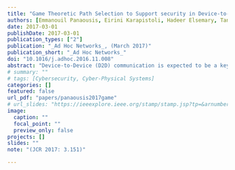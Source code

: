 ```yaml
---
title: "Game Theoretic Path Selection to Support security in Device-to-Device Communications"
authors: [Emmanouil Panaousis, Eirini Karapistoli, Hadeer Elsemary, Tansu Alpcan, MHR Khuzani, Anastasios A. Economides]
date: 2017-03-01
publishDate: 2017-03-01
publication_types: ["2"]
publication: "_Ad Hoc Networks_, (March 2017)"
publication_short: "_Ad Hoc Networks_"
doi: "10.1016/j.adhoc.2016.11.008"
abstract: "Device-to-Device (D2D) communication is expected to be a key feature supported by 5G networks, especially due to the proliferation of Mobile Edge Computing (MEC), which has a prominent role in reducing network stress by shifting computational tasks from the Internet to the mobile edge. Apart from being part of MEC, D2D can extend cellular coverage allowing users to communicate directly when telecommunication infrastructure is highly congested or absent. This significant departure from the typical cellular paradigm imposes the need for decentralised network routing protocols. Moreover, enhanced capabilities of mobile devices and D2D networking will likely result in proliferation of new malware types and epidemics. Although the literature is rich in terms of D2D routing protocols that enhance quality-of-service and energy consumption, they provide only basic security support, e.g., in the form of encryption. Routing decisions can, however, contribute to collaborative detection of mobile malware by leveraging different kinds of anti-malware software installed on mobile devices. Benefiting from the cooperative nature of D2D communications, devices can rely on each others’ contributions to detect malware. The impact of our work is geared towards having more malware-free D2D networks. To achieve this, we designed and implemented a novel routing protocol for D2D communications that optimises routing decisions for explicitly improving malware detection. The protocol identifies optimal network paths, in terms of malware mitigation and energy spent for malware detection, based on a game theoretic model. Diverse capabilities of network devices running different types of anti-malware software and their potential for inspecting messages relayed towards an intended destination device are leveraged using game theoretic tools. An optimality analysis of both Nash and Stackelberg security games is undertaken, including both zero and non-zero sum variants, and the Defender’s equilibrium strategies. By undertaking network simulations, theoretical results obtained are illustrated through randomly generated network scenarios showing how our protocol outperforms conventional routing protocols, in terms of expected payoff, which consists of: security damage inflicted by malware and malware detection cost."
# summary: ""
# tags: [Cybersecurity, Cyber-Physical Systems]
categories: []
featured: false
url_pdf: "papers/panaousis2017game"
# url_slides: "https://ieeexplore.ieee.org/stamp/stamp.jsp?tp=&arnumber=8894107"
image:
  caption: ""
  focal_point: ""
  preview_only: false
projects: []
slides: ""
note: "(JCR 2017: 3.151)"

---
```

